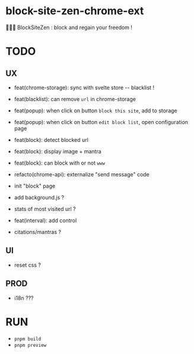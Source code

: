 # block-site-zen-chrome-ext

🧘🏻‍♂️ BlockSiteZen : block and regain your freedom !

# TODO

## UX

- feat(chrome-storage): sync with svelte store
  -- blacklist !
- feat(blacklist): can remove `url` in chrome-storage
- feat(popup): when click on button `block this site`, add to storage
- feat(popup): when click on button `edit block list`, open configuration page
- feat(block): detect blocked url
- feat(block): display image + mantra
- feat(block): can block with or not `www`

- refacto(chrome-api): externalize "send message" code

- init "block" page
- add background.js ?
- stats of most visited url ?
- feat(interval): add control
- citations/mantras ?

## UI

- reset css ?

## PROD

- i18n ???

# RUN

- `pnpm build`
- `pnpm preview`
